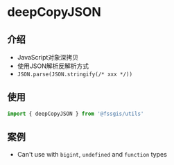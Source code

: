 # deepCopyJSON

## 介绍

- JavaScript对象深拷贝
- 使用JSON解析反解析方式
- `JSON.parse(JSON.stringify(/* xxx */))`

## 使用

```javascript
import { deepCopyJSON } from '@fssgis/utils'
```

## 案例

- Can't use with `bigint`, `undefined` and `function` types

<ExampleDeepCopyJSON />
